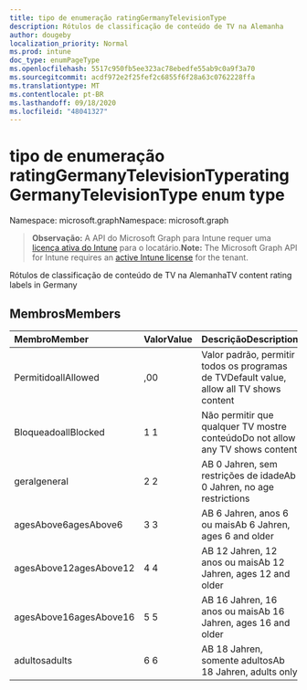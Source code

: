 ```yaml
---
title: tipo de enumeração ratingGermanyTelevisionType
description: Rótulos de classificação de conteúdo de TV na Alemanha
author: dougeby
localization_priority: Normal
ms.prod: intune
doc_type: enumPageType
ms.openlocfilehash: 5517c950fb5ee323ac78ebedfe55ab9c0a9f3a70
ms.sourcegitcommit: acdf972e2f25fef2c6855f6f28a63c0762228ffa
ms.translationtype: MT
ms.contentlocale: pt-BR
ms.lasthandoff: 09/18/2020
ms.locfileid: "48041327"
---
```

# <a name="ratinggermanytelevisiontype-enum-type"></a><span data-ttu-id="6d4d9-103">tipo de enumeração ratingGermanyTelevisionType</span><span class="sxs-lookup"><span data-stu-id="6d4d9-103">ratingGermanyTelevisionType enum type</span></span>

<span data-ttu-id="6d4d9-104">Namespace: microsoft.graph</span><span class="sxs-lookup"><span data-stu-id="6d4d9-104">Namespace: microsoft.graph</span></span>

> <span data-ttu-id="6d4d9-105">**Observação:** A API do Microsoft Graph para Intune requer uma [licença ativa do Intune](https://go.microsoft.com/fwlink/?linkid=839381) para o locatário.</span><span class="sxs-lookup"><span data-stu-id="6d4d9-105">**Note:** The Microsoft Graph API for Intune requires an [active Intune license](https://go.microsoft.com/fwlink/?linkid=839381) for the tenant.</span></span>

<span data-ttu-id="6d4d9-106">Rótulos de classificação de conteúdo de TV na Alemanha</span><span class="sxs-lookup"><span data-stu-id="6d4d9-106">TV content rating labels in Germany</span></span>

## <a name="members"></a><span data-ttu-id="6d4d9-107">Membros</span><span class="sxs-lookup"><span data-stu-id="6d4d9-107">Members</span></span>
|<span data-ttu-id="6d4d9-108">Membro</span><span class="sxs-lookup"><span data-stu-id="6d4d9-108">Member</span></span>|<span data-ttu-id="6d4d9-109">Valor</span><span class="sxs-lookup"><span data-stu-id="6d4d9-109">Value</span></span>|<span data-ttu-id="6d4d9-110">Descrição</span><span class="sxs-lookup"><span data-stu-id="6d4d9-110">Description</span></span>|
|:---|:---|:---|
|<span data-ttu-id="6d4d9-111">Permitido</span><span class="sxs-lookup"><span data-stu-id="6d4d9-111">allAllowed</span></span>|<span data-ttu-id="6d4d9-112">,0</span><span class="sxs-lookup"><span data-stu-id="6d4d9-112">0</span></span>|<span data-ttu-id="6d4d9-113">Valor padrão, permitir todos os programas de TV</span><span class="sxs-lookup"><span data-stu-id="6d4d9-113">Default value, allow all TV shows content</span></span>|
|<span data-ttu-id="6d4d9-114">Bloqueado</span><span class="sxs-lookup"><span data-stu-id="6d4d9-114">allBlocked</span></span>|<span data-ttu-id="6d4d9-115">1 </span><span class="sxs-lookup"><span data-stu-id="6d4d9-115">1</span></span>|<span data-ttu-id="6d4d9-116">Não permitir que qualquer TV mostre conteúdo</span><span class="sxs-lookup"><span data-stu-id="6d4d9-116">Do not allow any TV shows content</span></span>|
|<span data-ttu-id="6d4d9-117">geral</span><span class="sxs-lookup"><span data-stu-id="6d4d9-117">general</span></span>|<span data-ttu-id="6d4d9-118">2 </span><span class="sxs-lookup"><span data-stu-id="6d4d9-118">2</span></span>|<span data-ttu-id="6d4d9-119">AB 0 Jahren, sem restrições de idade</span><span class="sxs-lookup"><span data-stu-id="6d4d9-119">Ab 0 Jahren, no age restrictions</span></span>|
|<span data-ttu-id="6d4d9-120">agesAbove6</span><span class="sxs-lookup"><span data-stu-id="6d4d9-120">agesAbove6</span></span>|<span data-ttu-id="6d4d9-121">3 </span><span class="sxs-lookup"><span data-stu-id="6d4d9-121">3</span></span>|<span data-ttu-id="6d4d9-122">AB 6 Jahren, anos 6 ou mais</span><span class="sxs-lookup"><span data-stu-id="6d4d9-122">Ab 6 Jahren, ages 6 and older</span></span>|
|<span data-ttu-id="6d4d9-123">agesAbove12</span><span class="sxs-lookup"><span data-stu-id="6d4d9-123">agesAbove12</span></span>|<span data-ttu-id="6d4d9-124">4 </span><span class="sxs-lookup"><span data-stu-id="6d4d9-124">4</span></span>|<span data-ttu-id="6d4d9-125">AB 12 Jahren, 12 anos ou mais</span><span class="sxs-lookup"><span data-stu-id="6d4d9-125">Ab 12 Jahren, ages 12 and older</span></span>|
|<span data-ttu-id="6d4d9-126">agesAbove16</span><span class="sxs-lookup"><span data-stu-id="6d4d9-126">agesAbove16</span></span>|<span data-ttu-id="6d4d9-127">5 </span><span class="sxs-lookup"><span data-stu-id="6d4d9-127">5</span></span>|<span data-ttu-id="6d4d9-128">AB 16 Jahren, 16 anos ou mais</span><span class="sxs-lookup"><span data-stu-id="6d4d9-128">Ab 16 Jahren, ages 16 and older</span></span>|
|<span data-ttu-id="6d4d9-129">adultos</span><span class="sxs-lookup"><span data-stu-id="6d4d9-129">adults</span></span>|<span data-ttu-id="6d4d9-130">6 </span><span class="sxs-lookup"><span data-stu-id="6d4d9-130">6</span></span>|<span data-ttu-id="6d4d9-131">AB 18 Jahren, somente adultos</span><span class="sxs-lookup"><span data-stu-id="6d4d9-131">Ab 18 Jahren, adults only</span></span>|









